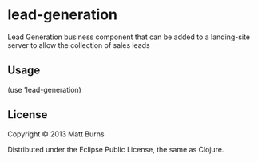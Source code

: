 # lead-generation

Lead Generation business component that can be added to a landing-site server to allow the collection of sales leads

## Usage

(use 'lead-generation)

## License

Copyright © 2013 Matt Burns

Distributed under the Eclipse Public License, the same as Clojure.
